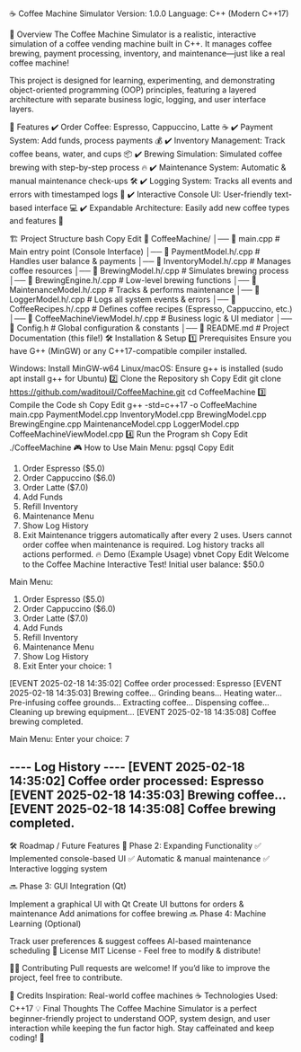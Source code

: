 ☕ Coffee Machine Simulator
Version: 1.0.0
Language: C++ (Modern C++17)

🚀 Overview
The Coffee Machine Simulator is a realistic, interactive simulation of a coffee vending machine built in C++. It manages coffee brewing, payment processing, inventory, and maintenance—just like a real coffee machine!

This project is designed for learning, experimenting, and demonstrating object-oriented programming (OOP) principles, featuring a layered architecture with separate business logic, logging, and user interface layers.

🎯 Features
✔️ Order Coffee: Espresso, Cappuccino, Latte ☕
✔️ Payment System: Add funds, process payments 💰
✔️ Inventory Management: Track coffee beans, water, and cups 📦
✔️ Brewing Simulation: Simulated coffee brewing with step-by-step process 🔥
✔️ Maintenance System: Automatic & manual maintenance check-ups 🛠️
✔️ Logging System: Tracks all events and errors with timestamped logs 📜
✔️ Interactive Console UI: User-friendly text-based interface 💻
✔️ Expandable Architecture: Easily add new coffee types and features 🔧

🏗️ Project Structure
bash
Copy
Edit
📂 CoffeeMachine/
│── 📜 main.cpp               # Main entry point (Console Interface)
│── 📜 PaymentModel.h/.cpp     # Handles user balance & payments
│── 📜 InventoryModel.h/.cpp   # Manages coffee resources
│── 📜 BrewingModel.h/.cpp     # Simulates brewing process
│── 📜 BrewingEngine.h/.cpp    # Low-level brewing functions
│── 📜 MaintenanceModel.h/.cpp # Tracks & performs maintenance
│── 📜 LoggerModel.h/.cpp      # Logs all system events & errors
│── 📜 CoffeeRecipes.h/.cpp    # Defines coffee recipes (Espresso, Cappuccino, etc.)
│── 📜 CoffeeMachineViewModel.h/.cpp  # Business logic & UI mediator
│── 📜 Config.h                # Global configuration & constants
│── 📜 README.md               # Project Documentation (this file!)
🛠️ Installation & Setup
1️⃣ Prerequisites
Ensure you have G++ (MinGW) or any C++17-compatible compiler installed.

Windows: Install MinGW-w64
Linux/macOS: Ensure g++ is installed (sudo apt install g++ for Ubuntu)
2️⃣ Clone the Repository
sh
Copy
Edit
git clone https://github.com/waditouil/CoffeeMachine.git
cd CoffeeMachine
3️⃣ Compile the Code
sh
Copy
Edit
g++ -std=c++17 -o CoffeeMachine main.cpp PaymentModel.cpp InventoryModel.cpp BrewingModel.cpp BrewingEngine.cpp MaintenanceModel.cpp LoggerModel.cpp CoffeeMachineViewModel.cpp
4️⃣ Run the Program
sh
Copy
Edit
./CoffeeMachine
🎮 How to Use
Main Menu:
pgsql
Copy
Edit
1. Order Espresso ($5.0)
2. Order Cappuccino ($6.0)
3. Order Latte ($7.0)
4. Add Funds
5. Refill Inventory
6. Maintenance Menu
7. Show Log History
0. Exit
Maintenance triggers automatically after every 2 uses.
Users cannot order coffee when maintenance is required.
Log history tracks all actions performed.
🔥 Demo (Example Usage)
vbnet
Copy
Edit
Welcome to the Coffee Machine Interactive Test!
Initial user balance: $50.0

Main Menu:
1. Order Espresso ($5.0)
2. Order Cappuccino ($6.0)
3. Order Latte ($7.0)
4. Add Funds
5. Refill Inventory
6. Maintenance Menu
7. Show Log History
0. Exit
Enter your choice: 1

[EVENT 2025-02-18 14:35:02] Coffee order processed: Espresso
[EVENT 2025-02-18 14:35:03] Brewing coffee...
Grinding beans...
Heating water...
Pre-infusing coffee grounds...
Extracting coffee...
Dispensing coffee...
Cleaning up brewing equipment...
[EVENT 2025-02-18 14:35:08] Coffee brewing completed.

Main Menu:
Enter your choice: 7

---- Log History ----
[EVENT 2025-02-18 14:35:02] Coffee order processed: Espresso
[EVENT 2025-02-18 14:35:03] Brewing coffee...
[EVENT 2025-02-18 14:35:08] Coffee brewing completed.
---------------------
🛠️ Roadmap / Future Features
🚀 Phase 2: Expanding Functionality
✅ Implemented console-based UI
✅ Automatic & manual maintenance
✅ Interactive logging system

🔜 Phase 3: GUI Integration (Qt)

 Implement a graphical UI with Qt
 Create UI buttons for orders & maintenance
 Add animations for coffee brewing
🔜 Phase 4: Machine Learning (Optional)

 Track user preferences & suggest coffees
 AI-based maintenance scheduling
📜 License
MIT License - Feel free to modify & distribute!

👨‍💻 Contributing
Pull requests are welcome! If you’d like to improve the project, feel free to contribute.

🌟 Credits
Inspiration: Real-world coffee machines ☕
Technologies Used: C++17
💡 Final Thoughts
The Coffee Machine Simulator is a perfect beginner-friendly project to understand OOP, system design, and user interaction while keeping the fun factor high. Stay caffeinated and keep coding! 🚀
